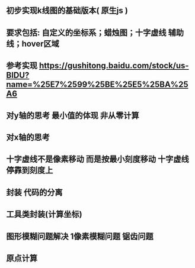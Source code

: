  ## 初步实现k线图的基础版本( 原生js )
## 要求包括: 自定义的坐标系；蜡烛图；十字虚线 辅助线；hover区域
## 参考实现 https://gushitong.baidu.com/stock/us-BIDU?name=%25E7%2599%25BE%25E5%25BA%25A6

## 对y轴的思考 最小值的体现 非从零计算 
## 对x轴的思考
## 十字虚线不是像素移动 而是按最小刻度移动 十字虚线停靠到刻度上
## 封装 代码的分离
## 工具类封装(计算坐标)
## 图形模糊问题解决 1像素模糊问题 锯齿问题
## 原点计算